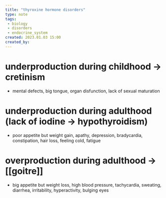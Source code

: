 ```yaml
---
title: "thyroxine hormone disorders"
type: note
tags:
 - biology
 - disorders
 - endocrine_system
created: 2023.01.03 15:00
created_by: 
---
```

# underproduction during childhood → cretinism
- mental defects, big tongue, organ disfunction, lack of sexual maturation

# underproduction during adulthood (lack of iodine → hypothyroidism)
- poor appetite but weight gain, apathy, depression, bradycardia, constipation, hair loss, feeling cold, fatigue

# overproduction during adulthood → [[goitre]]
- big appetite but weight loss, high blood pressure, tachycardia, sweating, diarrhea, irritability, hyperactivity, bulging eyes
